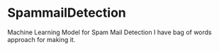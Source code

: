 # SpammailDetection
Machine Learning Model for Spam Mail Detection
I have bag of words approach for making it.
